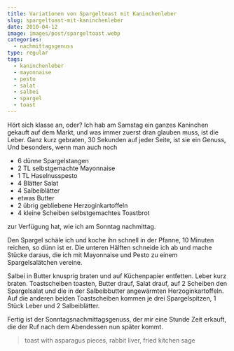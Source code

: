 ```yaml
---
title: Variationen von Spargeltoast mit Kaninchenleber
slug: spargeltoast-mit-kaninchenleber
date: 2010-04-12
image: images/post/spargeltoast.webp
categories: 
  - nachmittagsgenuss
type: regular
tags: 
  - kaninchenleber
  - mayonnaise
  - pesto
  - salat
  - salbei
  - spargel
  - toast
---
```


Hört sich klasse an, oder? Ich hab am Samstag ein ganzes Kaninchen gekauft auf dem Markt, und was immer zuerst dran glauben muss, ist die Leber. Ganz kurz gebraten, 30 Sekunden auf jeder Seite, ist sie ein Genuss, Und besonders, wenn man auch noch

* 6 dünne Spargelstangen 
* 2 TL selbstgemachte Mayonnaise 
* 1 TL Haselnusspesto 
* 4 Blätter Salat 
* 4 Salbeiblätter 
* etwas Butter 
* 2 übrig gebliebene Herzoginkartoffeln 
* 4 kleine Scheiben selbstgemachtes Toastbrot

zur Verfügung hat, wie ich am Sonntag nachmittag.

Den Spargel schäle ich und koche ihn schnell in der Pfanne, 10 Minuten reichen, so dünn ist er. Die unteren Hälften schneide ich ab und mache Stücke daraus, die ich mit Mayonnaise und Pesto zu einem Spargelsalätchen vereine.

Salbei in Butter knusprig braten und auf Küchenpapier entfetten. Leber kurz braten. Toastscheiben toasten, Butter drauf, Salat drauf, auf 2 Scheiben den Spargelsalat und die in der Salbeibbutter angewärmten Herzoginkartoffeln. Auf die anderen beiden Toastscheiben kommen je drei Spargelspitzen, 1 Stück Leber und 2 Salbeiblätter.

Fertig ist der Sonntagsnachmittagsgenuss, der mir eine Stunde Zeit erkauft, die der Ruf nach dem Abendessen nun später kommt.

> toast with asparagus pieces, rabbit liver, fried kitchen sage